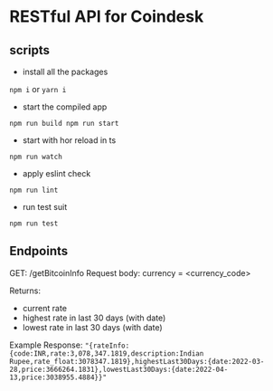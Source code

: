 # RESTful API for Coindesk

## scripts

- install all the packages

`npm i`
or
`yarn i`

- start the compiled app

`
npm run build npm run start
`

- start with hor reload in ts

`
npm run watch
`

- apply eslint check

`
npm run lint
`

- run test suit

`
npm run test
`

## Endpoints

GET: /getBitcoinInfo Request body: currency = <currency_code>

Returns:

- current rate
- highest rate in last 30 days (with date)
- lowest rate in last 30 days (with date)

Example Response:
`"{rateInfo:{code:INR,rate:3,078,347.1819,description:Indian Rupee,rate_float:3078347.1819},highestLast30Days:{date:2022-03-28,price:3666264.1831},lowestLast30Days:{date:2022-04-13,price:3038955.4884}}"`
